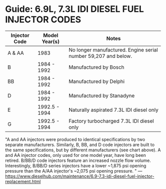 # Guide: 6.9L, 7.3L IDI DIESEL FUEL INJECTOR CODES
|Injector Code|Model Year(s)|Notes|
|-------------|-------------|-----|
|A & AA|1983|No longer manufactured. Engine serial number 59,207 and below.|
|B|1984 - 1992|Manufactured by Bosch|
|BB|1984 - 1992|Manufactured by Delphi|
|D|1984 - 1992|Manufactured by Stanadyne|
|E|1992.5 - 1994|Naturally aspirated 7.3L IDI diesel only|
|G|1992.5 - 1994|Factory turbocharged 7.3L IDI diesel only|

"A and AA injectors were produced to identical specifications by two separate manufacturers. Similarly, B, BB, and D code injectors are built to the same specifications, but by different manufacturers (see chart above). A and AA injector codes, only used for one model year, have long been retired. B/BB/D code injectors feature an increased nozzle flow volume. Interestingly, B/BB/D series injectors have a lower ~1,875 psi opening pressure than the A/AA injector's ~2,075 psi opening pressure.
"
—https://www.dieselhub.com/maintenance/6.9-7.3-idi-diesel-fuel-injector-replacement.html
